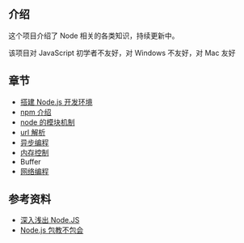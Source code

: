 ## 介绍

这个项目介绍了 Node 相关的各类知识，持续更新中。

该项目对 JavaScript 初学者不友好，对 Windows 不友好，对 Mac 友好

## 章节

+   [搭建 Node.js 开发环境](./搭建Node.js开发环境)
+   [npm 介绍](./npm介绍)
+   [node 的模块机制](./node的模块机制)
+   [url 解析](./url解析)
+   [异步编程](./异步编程)
+   [内存控制](./内存控制)
+   Buffer
+   [网络编程](./网络编程)

## 参考资料

+   [深入浅出 Node.JS](https://www.amazon.cn/dp/B00GOM5IL4/ref=sr_1_1?ie=UTF8&qid=1523943449&sr=8-1&keywords=%E6%B7%B1%E5%85%A5%E6%B5%85%E5%87%BAnode.js)
+   [Node.js 包教不包会](https://github.com/alsotang/node-lessons)